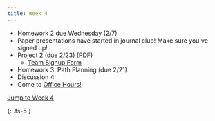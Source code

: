 ```yaml
---
title: Week 4
---
```

- Homework 2 due Wednesday (2/7)
- Paper presentations have started in journal club! Make sure you've signed up!
- Project 2 (due 2/23) ([PDF](https://ucb-ee106.github.io/106b-sp24site/assets/proj/proj2.pdf))
    - [Team Signup Form](https://forms.gle/jqJBsYQYCsc8Cim88)
- Homework 3: Path Planning (due 2/21) 
- Discussion 4
- Come to [Office Hours!](https://ucb-ee106.github.io/106b-sp24site/schedule/)

<a href="#Week4">Jump to Week 4 </a>

{: .fs-5 }

